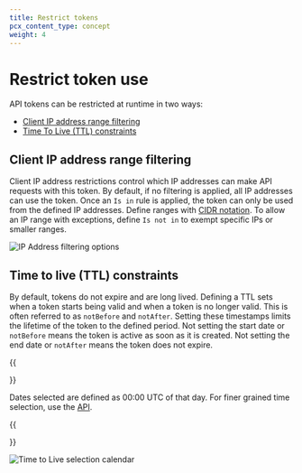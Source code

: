 ```yaml
---
title: Restrict tokens
pcx_content_type: concept
weight: 4
---
```


# Restrict token use

API tokens can be restricted at runtime in two ways:

- [Client IP address range filtering](#client-ip-address-range-filtering)
- [Time To Live (TTL) constraints](#time-to-live-ttl-constraints)

## Client IP address range filtering

Client IP address restrictions control which IP addresses can make API requests with this token. By default, if no filtering is applied, all IP addresses can use the token. Once an `Is in` rule is applied, the token can only be used from the defined IP addresses. Define ranges with [CIDR notation](https://en.wikipedia.org/wiki/Classless_Inter-Domain_Routing#CIDR_notation). To allow an IP range with exceptions, define `Is not in` to exempt specific IPs or smaller ranges.

![IP Address filtering options](/images/fundamentals/api/ip-filter.png)

## Time to live (TTL) constraints

By default, tokens do not expire and are long lived. Defining a TTL sets when a token starts being valid and when a token is no longer valid. This is often referred to as `notBefore` and `notAfter`. Setting these timestamps limits the lifetime of the token to the defined period. Not setting the start date or `notBefore` means the token is active as soon as it is created. Not setting the end date or `notAfter` means the token does not expire.

{{<Aside type="note">}}

Dates selected are defined as 00:00 UTC of that day. For finer grained time selection, use the [API](/fundamentals/api/).

{{</Aside>}}

![Time to Live selection calendar](/images/fundamentals/api/ttl.png)